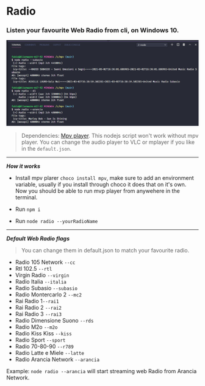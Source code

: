 # Radio

### Listen your favourite Web Radio from cli, on Windows 10.

![img](./assets/radio.png)

> Dependencies: [Mpv player](https://mpv.io/installation).
This nodejs script won't work without mpv player. You can change the audio player to VLC or mplayer if you like in the ```default.json```.
---
***How it works***

- Install mpv plarer ```choco install mpv```, make sure to add an environment variable, usually if you install through choco it does that on it's own. Now you should be able to run mvp player from anywehere in the terminal.

- Run ```npm i```

- Run ```node radio --yourRadioName```
---
***Default Web Radio flags***
> You can change them in default.json to match your favourite radio.

- Radio 105 Network ```--cc```
- Rtl 102.5 ```--rtl```
- Virgin Radio ```--virgin```
- Radio Italia ```--italia```
- Radio Subasio ```--subasio```
- Radio Montercarlo 2 ```--mc2```
- Rai Radio 1```--rai1```
- Rai Radio 2 ```--rai2```
- Rai Radio 3 ```--rai3```
- Radio Dimensione Suono ```--rds```
- Radio M2o ```--m2o```
- Radio Kiss Kiss ```--kiss```
- Radio Sport ```--sport```
- Radio 70-80-90 ```--r789```
- Radio Latte e Miele ```--latte```
- Radio Arancia Network ```--arancia```

Example: ```node radio --arancia``` will start streaming web Radio from Arancia Network.